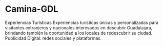# Camina-GDL
Experiencias Turísticas
Experiencias turísticas únicas y personalizadas para visitantes extranjeros y nacionales interesados en descubrir Guadalajara, brindando también la oportunidad a los locales de redescubrir su ciudad.
Publicidad Digital: redes sociales y plataformas.

